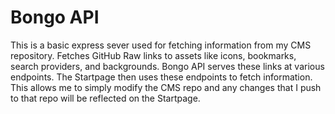 # Bongo API
This is a basic express sever used for fetching information from my CMS repository. Fetches GitHub Raw links to assets like icons, bookmarks, search providers, and backgrounds. Bongo API serves these links at various endpoints. The Startpage then uses these endpoints to fetch information. This allows me to simply modify the CMS repo and any changes that I push to that repo will be reflected on the Startpage. 
